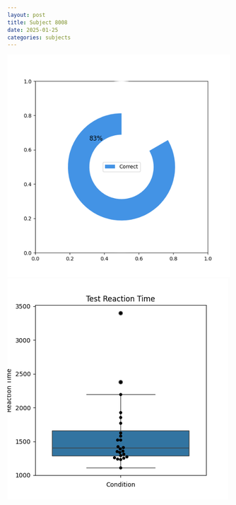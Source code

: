 ```yaml
---
layout: post
title: Subject 8008
date: 2025-01-25
categories: subjects
---
```


![](data/8008/run-21/8008_FN_acc_test.png)
![](data/8008/run-21/8008_FN_rt.png)
